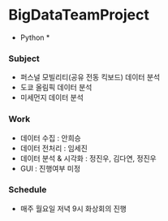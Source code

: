 # BigDataTeamProject
* Python *

### Subject
- 퍼스널 모빌리티(공유 전동 킥보드) 데이터 분석
- 도쿄 올림픽 데이터 분석
- 미세먼지 데이터 분석

### Work
- 데이터 수집 : 안희승
-	데이터 전처리 : 임세진
- 데이터 분석 & 시각화 : 정진우, 김다연, 정진우
- GUI : 진행여부 미정

### Schedule
- 매주 월요일 저녁 9시 화상회의 진행


